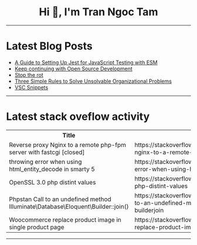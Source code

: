 <h1 align="center">Hi 👋, I'm Tran Ngoc Tam</h1>

---

# Latest Blog Posts 
<!-- BLOG-POST-LIST:START -->
- [A Guide to Setting Up Jest for JavaScript Testing with ESM](https://dev.to/vinhyan/a-guide-to-setting-up-jest-for-javascript-testing-with-esm-22m6)
- [Keep continuing with Open Source Development](https://dev.to/anhchienvu/keep-continuing-with-open-source-development-3np2)
- [Stop the rot](https://dev.to/epigene/stop-the-rot-23bf)
- [Three Simple Rules to Solve Unsolvable Organizational Problems](https://dev.to/perssondennis/three-simple-rules-to-solve-unsolvable-organizational-problems-3o3n)
- [VSC Snippets](https://dev.to/odonml/vsc-snippets-lde)
<!-- BLOG-POST-LIST:END -->

---

# Latest stack oveflow activity
<table>
  <tr><th>Title</th><th>Link</th></tr>
  <!-- STACKOVERFLOW:START --><tr><td>Reverse proxy Nginx to a remote php-fpm server with fastcgi [closed]</td><td>https://stackoverflow.com/questions/79182307/reverse-proxy-nginx-to-a-remote-php-fpm-server-with-fastcgi</td></tr><tr><td>throwing error when using html_entity_decode in smarty 5</td><td>https://stackoverflow.com/questions/79182294/throwing-error-when-using-html-entity-decode-in-smarty-5</td></tr><tr><td>OpenSSL 3.0 php distint values</td><td>https://stackoverflow.com/questions/79182181/openssl-3-0-php-distint-values</td></tr><tr><td>Phpstan Call to an undefined method Illuminate\Database\Eloquent\Builder::join&lpar;&rpar;</td><td>https://stackoverflow.com/questions/79182065/phpstan-call-to-an-undefined-method-illuminate-database-eloquent-builderjoin</td></tr><tr><td>Woocommerce replace product image in single product page</td><td>https://stackoverflow.com/questions/79182040/woocommerce-replace-product-image-in-single-product-page</td></tr><!-- STACKOVERFLOW:END -->
</table>

---



